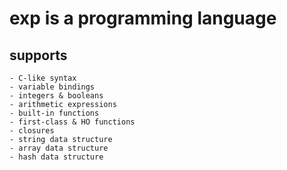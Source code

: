 # exp is a programming language

## supports

    - C-like syntax
    - variable bindings
    - integers & booleans
    - arithmetic expressions
    - built-in functions
    - first-class & HO functions
    - closures
    - string data structure
    - array data structure
    - hash data structure
